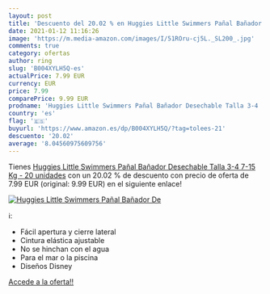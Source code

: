 ```yaml
---
layout: post
title: 'Descuento del 20.02 % en Huggies Little Swimmers Pañal Bañador De'
date: 2021-01-12 11:16:26
image: 'https://m.media-amazon.com/images/I/51ROru-cj5L._SL200_.jpg'
comments: true
category: ofertas
author: ring
slug: 'B004XYLH5Q-es'
actualPrice: 7.99 EUR
currency: EUR
price: 7.99
comparePrice: 9.99 EUR
prodname: 'Huggies Little Swimmers Pañal Bañador Desechable Talla 3-4  7-15 Kg  - 20 unidades'
country: 'es'
flag: '🇪🇸'
buyurl: 'https://www.amazon.es/dp/B004XYLH5Q/?tag=tolees-21'
descuento: '20.02'
average: '8.04560975609756'
---
```


Tienes [Huggies Little Swimmers Pañal Bañador Desechable Talla 3-4  7-15 Kg  - 20 unidades](https://www.amazon.es/dp/B004XYLH5Q/?tag=tolees-21) con un 20.02 % de descuento con precio de oferta de 7.99 EUR (original: 9.99 EUR) en el siguiente enlace!

[![Huggies Little Swimmers Pañal Bañador De](https://m.media-amazon.com/images/I/51ROru-cj5L._SL200_.jpg)](https://www.amazon.es/dp/B004XYLH5Q/?tag=tolees-21)

ℹ️:

- Fácil apertura y cierre lateral
- Cintura elástica ajustable
- No se hinchan con el agua
- Para el mar o la piscina
- Diseños Disney

[Accede a la oferta!!](https://www.amazon.es/dp/B004XYLH5Q/?tag=tolees-21)
